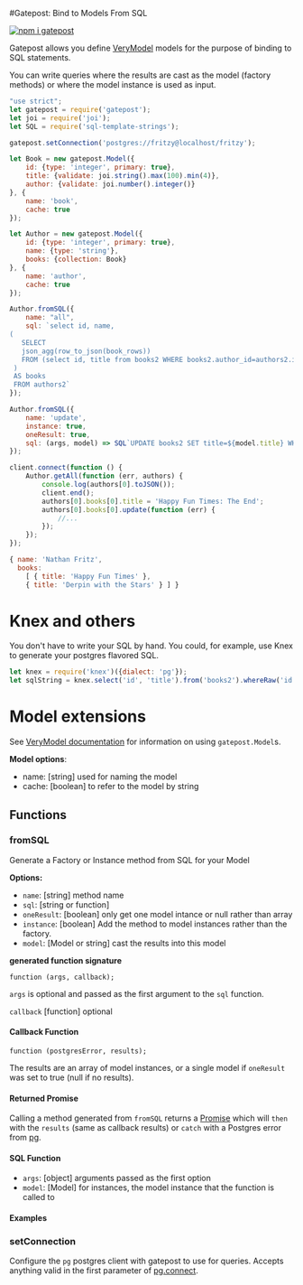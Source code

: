 #Gatepost: Bind to Models From SQL

[![npm i gatepost](https://nodei.co/npm/gatepost.png)](https://www.npmjs.com/package/gatepost)

Gatepost allows you define [VeryModel](https://github.com/fritzy/verymodel) models for the purpose of binding to SQL statements.

You can write queries where the results are cast as the model (factory methods) or where the model instance is used as input.

```javascript
"use strict";
let gatepost = require('gatepost');
let joi = require('joi');
let SQL = require('sql-template-strings');

gatepost.setConnection('postgres://fritzy@localhost/fritzy');

let Book = new gatepost.Model({
    id: {type: 'integer', primary: true},
    title: {validate: joi.string().max(100).min(4)},
    author: {validate: joi.number().integer()}
}, {
    name: 'book',
    cache: true
});

let Author = new gatepost.Model({
    id: {type: 'integer', primary: true},
    name: {type: 'string'},
    books: {collection: Book}
}, {
    name: 'author',
    cache: true
});

Author.fromSQL({
    name: "all",
    sql: `select id, name,
(
   SELECT
   json_agg(row_to_json(book_rows))
   FROM (select id, title from books2 WHERE books2.author_id=authors2.id) book_rows
 )
 AS books
 FROM authors2`
});

Author.fromSQL({
    name: 'update',
    instance: true,
    oneResult: true,
    sql: (args, model) => SQL`UPDATE books2 SET title=${model.title} WHERE id=${model.id}`
});

client.connect(function () {
    Author.getAll(function (err, authors) {
        console.log(authors[0].toJSON());
        client.end();
        authors[0].books[0].title = 'Happy Fun Times: The End';
        authors[0].books[0].update(function (err) {
            //...
        });
    });
});
```

```javascript
{ name: 'Nathan Fritz',
  books:
    [ { title: 'Happy Fun Times' },
    { title: 'Derpin with the Stars' } ] }
```

# Knex and others

You don't have to write your SQL by hand. You could, for example, use Knex to generate your postgres flavored SQL.

```javascript
let knex = require('knex')({dialect: 'pg'});
let sqlString = knex.select('id', 'title').from('books2').whereRaw('id = $id').toString();
```

# Model extensions

See [VeryModel documentation](https://github.com/fritzy/verymodel) for information on using `gatepost.Model`s.

__Model options__:

 * name: [string] used for naming the model
 * cache: [boolean] to refer to the model by string

## Functions

### fromSQL

Generate a Factory or Instance method from SQL for your Model

__Options:__

 * `name`: [string] method name
 * `sql`: [string or function]
 * `oneResult`: [boolean] only get one model intance or null rather than array
 * `instance`: [boolean] Add the method to model instances rather than the factory.
 * `model`: [Model or string] cast the results into this model


 __generated function signature__

`function (args, callback);`

`args` is optional and passed as the first argument to the `sql` function.

`callback` [function] optional

#### Callback Function

`function (postgresError, results);`

The results are an array of model instances, or a single model if `oneResult` was set to true (null if no results).

#### Returned Promise

Calling a method generated from `fromSQL` returns a [Promise](https://developer.mozilla.org/en-US/docs/Web/JavaScript/Reference/Global_Objects/Promise) which will `then` with the `results` (same as callback results) or `catch` with a Postgres error from [pg](https://npmjs.org/package/pg).


#### SQL Function

 * `args`: [object] arguments passed as the first option
 * `model`: [Model] for instances, the model instance that the function is called to


 #### Examples

### setConnection

 Configure the `pg` postgres client with gatepost to use for queries. Accepts anything valid in the first parameter of [pg.connect](https://github.com/brianc/node-postgres/wiki/pg#parameters).

